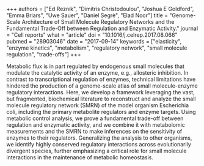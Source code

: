 +++
authors = ["Ed Reznik", "Dimitris Christodoulou", "Joshua E Goldford", "Emma Briars", "Uwe Sauer", "Daniel Segrè", "Elad Noor"]
title = "Genome-Scale Architecture of Small Molecule Regulatory Networks and the Fundamental Trade-Off between Regulation and Enzymatic Activity."
journal = "Cell reports"
what = "article"
doi = "10.1016/j.celrep.2017.08.066"
pubmed = "28903046"
date = "2017-09-14"
keywords = ["elasticity", "enzyme kinetics", "metabolism", "regulatory network", "small molecule regulation", "trade-offs"]
+++

Metabolic flux is in part regulated by endogenous small molecules that modulate the catalytic activity of an enzyme, e.g., allosteric inhibition. In contrast to transcriptional regulation of enzymes, technical limitations have hindered the production of a genome-scale atlas of small molecule-enzyme regulatory interactions. Here, we develop a framework leveraging the vast, but fragmented, biochemical literature to reconstruct and analyze the small molecule regulatory network (SMRN) of the model organism Escherichia coli, including the primary metabolite regulators and enzyme targets. Using metabolic control analysis, we prove a fundamental trade-off between regulation and enzymatic activity, and we combine it with metabolomic measurements and the SMRN to make inferences on the sensitivity of enzymes to their regulators. Generalizing the analysis to other organisms, we identify highly conserved regulatory interactions across evolutionarily divergent species, further emphasizing a critical role for small molecule interactions in the maintenance of metabolic homeostasis.